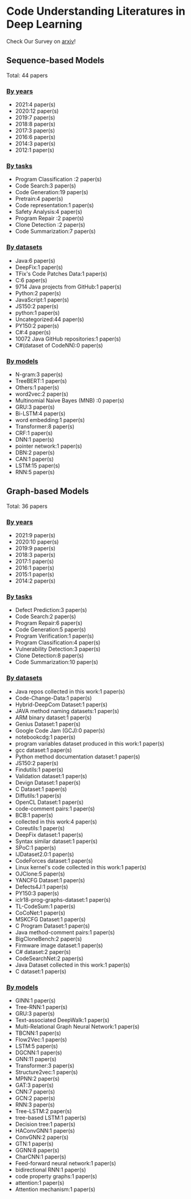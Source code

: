# Code Understanding Literatures in Deep Learning
Check Our Survey on [arxiv](https://arxiv.org/abs/2205.01293)!
## Sequence-based Models
Total: 44 papers
### [By years](sequence_based_models/years.md)
- 2021:4 paper(s)
- 2020:12 paper(s)
- 2019:7 paper(s)
- 2018:8 paper(s)
- 2017:3 paper(s)
- 2016:6 paper(s)
- 2014:3 paper(s)
- 2012:1 paper(s)
### [By tasks](sequence_based_models/tasks.md)
- Program Classification :2 paper(s)
- Code Search:3 paper(s)
- Code Generation:19 paper(s)
- Pretrain:4 paper(s)
- Code representation:1 paper(s)
- Safety Analysis:4 paper(s)
- Program Repair :2 paper(s)
- Clone Detection :2 paper(s)
- Code Summarization:7 paper(s)
### [By datasets](sequence_based_models/datasets.md)
- Java:6 paper(s)
- DeepFix:1 paper(s)
- TFix's Code Patches Data:1 paper(s)
- C:6 paper(s)
- 9714 Java projects from GitHub:1 paper(s)
- Python:2 paper(s)
- JavaScript:1 paper(s)
- JS150:2 paper(s)
- python:1 paper(s)
- Uncategorized:44 paper(s)
- PY150:2 paper(s)
- C#:4 paper(s)
- 10072 Java GitHub repositories:1 paper(s)
- C#(dataset of CodeNN):0 paper(s)
### [By models](sequence_based_models/models.md)
- N-gram:3 paper(s)
- TreeBERT:1 paper(s)
- Others:1 paper(s)
- word2vec:2 paper(s)
- Multinomial Naive Bayes (MNB) :0 paper(s)
- GRU:3 paper(s)
- Bi-LSTM:4 paper(s)
- word embedding:1 paper(s)
- Transformer:8 paper(s)
- CRF:1 paper(s)
- DNN:1 paper(s)
- pointer network:1 paper(s)
- DBN:2 paper(s)
- CAN:1 paper(s)
- LSTM:15 paper(s)
- RNN:5 paper(s)
## Graph-based Models
Total: 36 papers
### [By years](graph_based_models/years.md)
- 2021:9 paper(s)
- 2020:10 paper(s)
- 2019:9 paper(s)
- 2018:3 paper(s)
- 2017:1 paper(s)
- 2016:1 paper(s)
- 2015:1 paper(s)
- 2014:2 paper(s)
### [By tasks](graph_based_models/tasks.md)
- Defect Prediction:3 paper(s)
- Code Search:2 paper(s)
- Program Repair:6 paper(s)
- Code Generation:5 paper(s)
- Program Verification:1 paper(s)
- Program Classification:4 paper(s)
- Vulnerability Detection:3 paper(s)
- Clone Detection:8 paper(s)
- Code Summarization:10 paper(s)
### [By datasets](graph_based_models/datasets.md)
- Java repos collected in this work:1 paper(s)
- Code-Change-Data:1 paper(s)
- Hybrid-DeepCom Dataset:1 paper(s)
- JAVA method naming datasets:1 paper(s)
- ARM binary dataset:1 paper(s)
- Genius Dataset:1 paper(s)
- Google Code Jam (GCJ):0 paper(s)
- notebookcdg:1 paper(s)
- program variables dataset produced in this work:1 paper(s)
- gcc dataset:1 paper(s)
- Python method documentation dataset:1 paper(s)
- JS150:2 paper(s)
- Findutils:1 paper(s)
- Validation dataset:1 paper(s)
- Devign Dataset:1 paper(s)
- C Dataset:1 paper(s)
- Diffutils:1 paper(s)
- OpenCL Dataset:1 paper(s)
- code-comment pairs:1 paper(s)
- BCB:1 paper(s)
- collected in this work:4 paper(s)
- Coreutils:1 paper(s)
- DeepFix dataset:1 paper(s)
- Syntax similar dataset:1 paper(s)
- SPoC:1 paper(s)
- IJDataset2.0:1 paper(s)
- CodeForces dataset:1 paper(s)
- Linux kernel's code collected in this work:1 paper(s)
- OJClone:5 paper(s)
- YANCFG Dataset:1 paper(s)
- Defects4J:1 paper(s)
- PY150:3 paper(s)
- iclr18-prog-graphs-dataset:1 paper(s)
- TL-CodeSum:1 paper(s)
- CoCoNet:1 paper(s)
- MSKCFG Dataset:1 paper(s)
- C Program Dataset:1 paper(s)
- Java method-comment pairs:1 paper(s)
- BigCloneBench:2 paper(s)
- Firmware image dataset:1 paper(s)
- C# dataset:2 paper(s)
- CodeSearchNet:2 paper(s)
- Java Dataset collected in this work:1 paper(s)
- C dataset:1 paper(s)
### [By models](graph_based_models/models.md)
- GINN:1 paper(s)
- Tree-RNN:1 paper(s)
- GRU:3 paper(s)
- Text-associated DeepWalk:1 paper(s)
- Multi-Relational Graph Neural Network:1 paper(s)
- TBCNN:1 paper(s)
- Flow2Vec:1 paper(s)
- LSTM:5 paper(s)
- DGCNN:1 paper(s)
- GNN:11 paper(s)
- Transformer:3 paper(s)
- Structure2vec:1 paper(s)
- MPNN:2 paper(s)
- GAT:3 paper(s)
- CNN:7 paper(s)
- GCN:2 paper(s)
- RNN:3 paper(s)
- Tree-LSTM:2 paper(s)
- tree-based LSTM:1 paper(s)
- Decision tree:1 paper(s)
- HAConvGNN:1 paper(s)
- ConvGNN:2 paper(s)
- GTN:1 paper(s)
- GGNN:8 paper(s)
- CharCNN:1 paper(s)
- Feed-forward neural network:1 paper(s)
- bidirectional RNN:1 paper(s)
- code property graphs:1 paper(s)
- attention:1 paper(s)
- Attention mechanism:1 paper(s)

